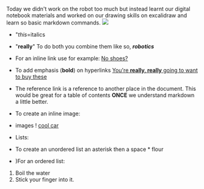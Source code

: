 ﻿Today we didn't work on the robot too much but instead learnt our digital notebook materials and worked on our drawing skills on excalidraw and learn so basic markdown commands.
![ ](https://cdn.discordapp.com/attachments/809615958389555210/1160285297704173568/holonomic_excalidraw.png?ex=65341ae4&is=6521a5e4&hm=839ff802f668f1e3e9fa652f4bd7e9fd6090251461741fb9ad2e1b349c5bec25&)

* "_this_=italics

* "**really**"     To do both you combine them like so, **_robotics_**
* For an inline link use for example: [No shoes?](https://www.goat.com/?utm_source=google_ads&utm_medium=cpc&utm_campaign=1463533156&utm_content=52304194530&gclid=CjwKCAjwg4SpBhAKEiwAdyLwvED2SRn6O7Gz26LHlunAFmpjSfiNdBDCSL2Dr6e20vm1mOmOPm1QOBoCnPkQAvD_BwE)
* To add emphasis (**bold**) on hyperlinks [You're **really, really** going to want to buy these](https://www.goat.com/?utm_source=google_ads&utm_medium=cpc&utm_campaign=1463533156&utm_content=52304194530&gclid=CjwKCAjwg4SpBhAKEiwAdyLwvED2SRn6O7Gz26LHlunAFmpjSfiNdBDCSL2Dr6e20vm1mOmOPm1QOBoCnPkQAvD_BwE)
* The reference link is a reference to another place in the document. This would be great for a table of contents **ONCE** we understand markdown a little better.
* To create an inline image:
* images ! [cool car](https://cdn.discordapp.com/attachments/809615958389555210/1160291883730350130/2021_Ferrari_F8_Tributo.jpg?ex=65342106&is=6521ac06&hm=cba03158416a49921c3742039a9e416dbbae013fdaf2d549a6aa845f1272b32b&)
* Lists:
* To create an unordered list an asterisk then a space * flour 
* )For an ordered list: 
1. Boil the water
2. Stick your finger into it. 


